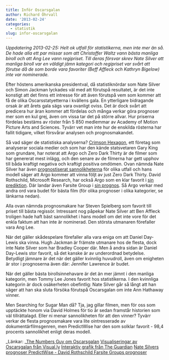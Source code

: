 ```yaml
---
title: Inför Oscarsgalan
author: Richard Öhrvall
date: '2013-02-24'
categories:
  - statistik
slug: infor-oscarsgalan
---
```


_Uppdatering 2013-02-25: Helt ok utfall för statistikerna, men inte mer än så. De hade alla ett par missar som att Christoffer Waltz vann bästa manliga biroll och att Ang Lee vann regipriset. Till deras försvar skrev Nate Silver att manliga biroll var en väldigt jämn kategori och regipriset var svårt att förutse då de som borde vara favoriter (Beff Affleck och Kathryn Bigelow) inte var nominerade._

Efter höstens amerikanska presidentval, då statistiknördar som Nate Silver och Simon Jackman lyckades väl med att förutspå resultatet, är det inte konstigt att det finns ett intresse för att även förutspå vem som kommer att få de olika Oscarsstatyetterna i kvällens gala. En ytterligare bidragande orsak är att årets gala sägs vara ovanligt oviss. Det är dock svårt att predicera hur äran kommer att fördelas och många verkar göra prognoser mer som en kul grej, även om vissa tar det på större allvar. Hur priserna fördelas bestäms av röster från 5 850 medlemmar av Academy of Motion Picture Arts and Sciences. Tyvärr vet man inte hur de enskilda rösterna har fallit tidigare, vilket försvårar analysen och prognosmakandet.

Så vad säger de statistiska analyserna? [Crimson Hexagon](http://www.crimsonhexagon.com/), ett företag som analyserar sociala medier och som har den kände statsvetaren Gary King som grundare, har noterat att Argo och Zero Dark Thirty är de filmer som har genererat mest inlägg, och den senare av de filmerna har gett upphov till båda kraftigt negativa och kraftigt positiva omdömen. Ovan nämnda Nate Silver har även [prognostiserat sannolikheterna](http://fivethirtyeight.blogs.nytimes.com/2013/02/22/oscar-predictions-election-style/) för olika utfall och hans modell säger att Argo kommer att vinna följt av just Zero Dark Thirty. David Rothschild, Microsoft Research, har också Argo som en klar favorit i [sin prediktion](http://www.predictwise.com/node/1173). Där landar även Farsite Group i [sin prognos](http://www.farsiteforecast.com/). Så Argo verkar med andra ord vara budet för bästa film (för olika prognoser i olika kategorier, se länkarna nedan).

Alla ovan nämnda prognosmakare har Steven Spielberg som favorit till priset till bästa regissör. Intressant nog påpekar Nate Silver att Ben Affleck troligen hade haft bäst sannolikhet i hans modell om det inte vore för det enkla faktum att han inte är nominerad. Den största utmanaren förefaller vara Ang Lee.

När det gäller skådespelare förefaller alla vara eniga om att Daniel Day-Lewis ska vinna. Hugh Jackman är främste utmanare hos de flesta, dock inte Nate Silver som har Bradley Cooper där. Men å andra sidan är Daniel Day-Lewis stor favorit, så det kanske är av underordnad betydelse. Betydligt jämnare är det när det gäller kvinnlig huvudroll, även om enigheten är stor i prognoserna även där: Jennifer Lawrence är budet.

När det gäller bästa birollsinnehavare är det än mer jämnt i den manliga kategorin, men Tommy Lee Jones favorit hos statistikerna. I den kvinnliga kategorin är dock osäkerheten obefintlig: Nate Silver går så långt att han säger att han ska sluta försöka förutspå Oscarsgalan om inte Ann Hathaway vinner.

Men Searching for Sugar Man då? Tja, jag gillar filmen, men för oss som upptäckte honom via David Holmes för tio år sedan framstår historien som väl tillrättalagd. Eller ni menar sannolikheten för att den vinner? Tyvärr verkar de flesta prognosmakare vara lite ointresserade av dokumentärfilmsgenren, men PredictWise har den som solklar favorit - 98,4 procents sannolikhet enligt deras modell.

_Länkar:
_[The Numbers Guy om Oscarsgalan](http://blogs.wsj.com/numbersguy/the-oscars-number-crunchers-1214/?mod=WSJBlog)
[Visualiseringar av Oscarsgalan från Visual.ly](http://blog.visual.ly/2013-academy-awards-nominees/)
[Interaktiv grafik från The Guardian](http://www.guardian.co.uk/news/datablog/interactive/2013/feb/22/oscars-academy-awards-news-finder?%3Ffsrc%3Dscn%2F=tw%2Fdc)
[Nate Silvers prognoser
](http://fivethirtyeight.blogs.nytimes.com/2013/02/22/oscar-predictions-election-style/)[PredictWise - David Rothschild
](http://www.predictwise.com/node/1173)[Farsite Groups prognoser](http://www.farsiteforecast.com)
